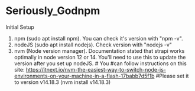 # Seriously_Godnpm 

Initial Setup 
1. npm (sudo apt install npm). You can check it's version with "npm -v".
2. nodeJS (sudo apt install nodejs). Check version with "nodejs -v"
3. nvm (Node version manager). Documentation stated that strapi works optimally in node version 12 or 14. You'll need to use this to update the version after you set up nodeJS. #  You #can follow instructions on this site: https://itnext.io/nvm-the-easiest-way-to-switch-node-js-environments-on-your-machine-in-a-flash-17babb7d5f1b
#Please set it to version v14.18.3 (nvm install v14.18.3) 
